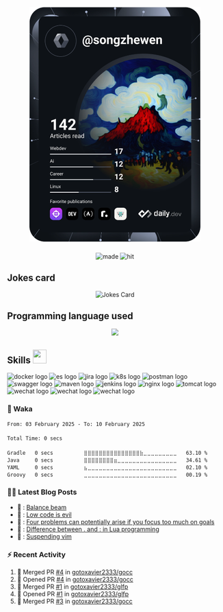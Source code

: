 <div align="center">
  <a href="https://app.daily.dev/DailyDevTips"><img src="https://github.com/gotoxavier2333/gotoxavier2333/blob/main/devcard.svg" width="400" alt="Gotoxavier2333's Dev Card"/></a>
</div>

###

<div align="center">
  <img src="https://forthebadge.com/images/featured/featured-built-with-love.svg" height="25" alt="made" />
  <img src="https://hits.dwyl.com/gotoxavier2333/gotoxavier2333.svg?style=flat-square" height="25" alt="hit"  />
</div>

###
<h2 align="left">Jokes card</h2>
<div align="center">
  <!-- HTML -->
  <img src="https://readme-jokes.vercel.app/api?hideBorder&theme=cobalt&qColor=%23944bcc&aColor=%23bbdb51" alt="Jokes Card"/>
</div>

###

<h2 align="left">Programming language used</h2>
<p align="center">
  <a href="https://skillicons.dev">
    <img src="https://skillicons.dev/icons?i=java,py,go,c,js,html,css" />
  </a>
</p>

###

<h2> Skills <img src = "https://raw.githubusercontent.com/rahulbanerjee26/githubProfileReadmeGenerator/main/gifs/code.gif" width = 32px height=32px> </h2>
<div align="left">
  <img src="https://img.shields.io/badge/docker-%230db7ed.svg?style=for-the-badge&logo=docker&logoColor=white" height="35" alt="docker logo" />
  <img src="https://img.shields.io/badge/-ElasticSearch-005571?style=for-the-badge&logo=elasticsearch" height="35" alt="es logo" />
  <img src="https://img.shields.io/badge/jira-%230A0FFF.svg?style=for-the-badge&logo=jira&logoColor=white" height="35" alt="jira logo" />
  <img src="https://img.shields.io/badge/kubernetes-%23326ce5.svg?style=for-the-badge&logo=kubernetes&logoColor=white" height="35" alt="k8s logo" />
  <img src="https://img.shields.io/badge/Postman-FF6C37?style=for-the-badge&logo=postman&logoColor=white" height="35" alt="postman logo" />
  <img src="https://img.shields.io/badge/-Swagger-%23Clojure?style=for-the-badge&logo=swagger&logoColor=white" height="35" alt="swagger logo" />
  <img src="https://img.shields.io/badge/Apache%20Maven-C71A36?style=for-the-badge&logo=Apache%20Maven&logoColor=white" height="35" alt="maven logo" />
  <img src="https://img.shields.io/badge/jenkins-%232C5263.svg?style=for-the-badge&logo=jenkins&logoColor=white" height="35" alt="jenkins logo" />
  <img src="https://img.shields.io/badge/nginx-%23009639.svg?style=for-the-badge&logo=nginx&logoColor=white" height="35" alt="nginx logo" />
  <img src="https://img.shields.io/badge/apache%20tomcat-%23F8DC75.svg?style=for-the-badge&logo=apache-tomcat&logoColor=black" height="35" alt="tomcat logo" />
  <img src="https://img.shields.io/badge/MongoDB-%234ea94b.svg?style=for-the-badge&logo=mongodb&logoColor=white" height="35" alt="wechat logo"  />
  <img src="https://img.shields.io/badge/mysql-%2300f.svg?style=for-the-badge&logo=mysql&logoColor=white" height="35" alt="wechat logo"  />
  <img src="https://img.shields.io/badge/postgres-%23316192.svg?style=for-the-badge&logo=postgresql&logoColor=white" height="35" alt="wechat logo"  />
</div>

### 🎹 Waka
<!--START_SECTION:waka-->

```txt
From: 03 February 2025 - To: 10 February 2025

Total Time: 0 secs

Gradle   0 secs          ⣿⣿⣿⣿⣿⣿⣿⣿⣿⣿⣿⣿⣿⣿⣿⣷⣀⣀⣀⣀⣀⣀⣀⣀⣀   63.10 %
Java     0 secs          ⣿⣿⣿⣿⣿⣿⣿⣿⣶⣀⣀⣀⣀⣀⣀⣀⣀⣀⣀⣀⣀⣀⣀⣀⣀   34.61 %
YAML     0 secs          ⣦⣀⣀⣀⣀⣀⣀⣀⣀⣀⣀⣀⣀⣀⣀⣀⣀⣀⣀⣀⣀⣀⣀⣀⣀   02.10 %
Groovy   0 secs          ⣀⣀⣀⣀⣀⣀⣀⣀⣀⣀⣀⣀⣀⣀⣀⣀⣀⣀⣀⣀⣀⣀⣀⣀⣀   00.19 %
```

<!--END_SECTION:waka-->


### 🏳️‍🌈 Latest Blog Posts
<!-- BLOG-POST-LIST:START -->
 - 💫 : [Balance beam](https://dev.to/gotoxavier2333/balance-beam-5e9k)
 - 🚀 : [Low code is evil](https://dev.to/gotoxavier2333/low-code-is-evil-3bg0)
 - 🚀 : [Four problems can potentially arise if you focus too much on goals](https://dev.to/gotoxavier2333/four-problems-can-potentially-arise-if-you-focus-too-much-on-goals-2n2n)
 - 💯 : [Difference between . and : in Lua programming](https://dev.to/gotoxavier2333/difference-between-and-in-lua-programming-4936)
 - 💯 : [Suspending vim](https://dev.to/gotoxavier2333/suspending-vim-cca)<!-- BLOG-POST-LIST:END -->


### :zap: Recent Activity
<!--START_SECTION:activity-->
1. 🎉 Merged PR [#4](https://github.com/gotoxavier2333/gocc/pull/4) in [gotoxavier2333/gocc](https://github.com/gotoxavier2333/gocc)
2. 💪 Opened PR [#4](https://github.com/gotoxavier2333/gocc/pull/4) in [gotoxavier2333/gocc](https://github.com/gotoxavier2333/gocc)
3. 🎉 Merged PR [#1](https://github.com/gotoxavier2333/glfp/pull/1) in [gotoxavier2333/glfp](https://github.com/gotoxavier2333/glfp)
4. 💪 Opened PR [#1](https://github.com/gotoxavier2333/glfp/pull/1) in [gotoxavier2333/glfp](https://github.com/gotoxavier2333/glfp)
5. 🎉 Merged PR [#3](https://github.com/gotoxavier2333/gocc/pull/3) in [gotoxavier2333/gocc](https://github.com/gotoxavier2333/gocc)
<!--END_SECTION:activity-->
